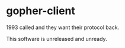 # gopher-client

1993 called and they want their protocol back.

This software is unreleased and unready.
